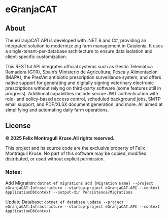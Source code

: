 ﻿# eGranjaCAT
## About

The eGranjaCAT API is developed with .NET 8 and C#, providing an integrated solution to modernize pig farm management in Catalonia. It uses a single-tenant-per-database architecture to ensure data isolation and client-specific customization. 

This RESTful API integrates official systems such as Gestió Telemàtica Ramadera (GTR), Spain’s Ministerio de Agricultura, Pesca y Alimentación (MAPA), the PresVet antibiotic prescription surveillance system, and offers native support for generating and digitally signing veterinary electronic prescriptions without relying on third-party software (some features still in progress). 
Additional capabilities include secure JWT authentication with role- and policy-based access control, scheduled background jobs, SMTP email support, and PDF/XLSX document generation, and more. All aimed at simplifying and automating daily farm operations.


## License
**© 2025 Felix Montragull Kruse.All rights reserved.**

This project and its source code are the exclusive property of Felix Montragull Kruse. No part of this software may be copied, modified, distributed, or used without explicit permission.
 

 

### Notes:

Add Migration:
```dotnet ef migrations add {Migration Name} --project eGranjaCAT.Infrastructure --startup-project eGranjaCAT.API --context ApplicationDbContext --output-dir Persistence/Migrations```

Update Database:
```dotnet ef database update --project eGranjaCAT.Infrastructure --startup-project eGranjaCAT.API --context ApplicationDbContext```
